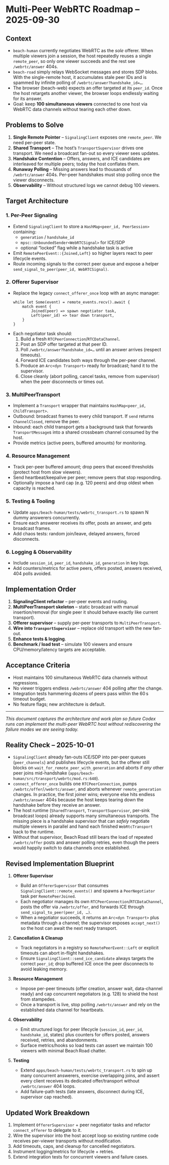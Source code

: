 # Multi-Peer WebRTC Roadmap – 2025-09-30

## Context
- `beach-human` currently negotiates WebRTC as the *sole* offerer. When multiple viewers join a session, the host repeatedly reuses a single `remote_peer`, so only one viewer succeeds and the rest see `/webrtc/answer` 404s.
- `beach-road` simply relays WebSocket messages and stores SDP blobs. With the single-remote host, it accumulates stale peer IDs and is spammed by infinite polling of `/webrtc/answer?handshake_id=…`.
- The browser (beach-web) expects an offer targeted at its `peer_id`. Once the host retargets another viewer, the browser loops endlessly waiting for its answer.
- Goal: keep **100 simultaneous viewers** connected to one host via WebRTC data channels without tearing each other down.

## Problems to Solve
1. **Single Remote Pointer** – `SignalingClient` exposes one `remote_peer`. We need per-peer state.
2. **Shared Transport** – The host’s `TransportSupervisor` drives one transport. We need a broadcast fan-out so every viewer sees updates.
3. **Handshake Contention** – Offers, answers, and ICE candidates are interleaved for multiple peers; today the host conflates them.
4. **Runaway Polling** – Missing answers lead to thousands of `/webrtc/answer` 404s. Per-peer handshakes must stop polling once the viewer disconnects.
5. **Observability** – Without structured logs we cannot debug 100 viewers.

## Target Architecture
### 1. Per-Peer Signaling
- Extend `SignalingClient` to store a `HashMap<peer_id, PeerSession>` containing:
  - `generation` / `handshake_id`
  - `mpsc::UnboundedSender<WebRTCSignal>` for ICE/SDP
  - optional “locked” flag while a handshake task is active
- Emit `RemotePeerEvent::{Joined,Left}` so higher layers react to peer lifecycle events.
- Route incoming signals to the correct peer queue and expose a helper `send_signal_to_peer(peer_id, WebRTCSignal)`.

### 2. Offerer Supervisor
- Replace the legacy `connect_offerer_once` loop with an async manager:
  ```
  while let Some(event) = remote_events.recv().await {
      match event {
          Joined(peer) => spawn negotiator task,
          Left(peer_id) => tear down transport,
      }
  }
  ```
- Each negotiator task should:
  1. Build a fresh `RTCPeerConnection`/`RTCDataChannel`.
  2. Post an SDP offer targeted at that peer ID.
  3. Poll `/webrtc/answer?handshake_id=…` until an answer arrives (respect timeouts).
  4. Forward ICE candidates both ways through the per-peer channel.
  5. Produce an `Arc<dyn Transport>` ready for broadcast; hand it to the supervisor.
  6. Close cleanly (abort polling, cancel tasks, remove from supervisor) when the peer disconnects or times out.

### 3. MultiPeerTransport
- Implement a `Transport` wrapper that maintains `HashMap<peer_id, ChildTransport>`.
- Outbound: broadcast frames to every child transport. If `send` returns `ChannelClosed`, remove the peer.
- Inbound: each child transport gets a background task that forwards `TransportMessage`s into a shared crossbeam channel consumed by the host.
- Provide metrics (active peers, buffered amounts) for monitoring.

### 4. Resource Management
- Track per-peer buffered amount; drop peers that exceed thresholds (protect host from slow viewers).
- Send heartbeat/keepalive per peer; remove peers that stop responding.
- Optionally impose a hard cap (e.g. 120 peers) and drop oldest when capacity is reached.

### 5. Testing & Tooling
- Update `apps/beach-human/tests/webrtc_transport.rs` to spawn N dummy answerers concurrently.
- Ensure each answerer receives its offer, posts an answer, and gets broadcast frames.
- Add chaos tests: random join/leave, delayed answers, forced disconnects.

### 6. Logging & Observability
- Include `session_id`, `peer_id`, `handshake_id`, `generation` in key logs.
- Add counters/metrics for active peers, offers posted, answers received, 404 polls avoided.

## Implementation Order
1. **SignalingClient refactor** – per-peer events and routing.
2. **MultiPeerTransport skeleton** – static broadcast with manual insertion/removal (for single peer it should behave exactly like current transport).
3. **Offerer supervisor** – supply per-peer transports to `MultiPeerTransport`.
4. **Wire into `TransportSupervisor`** – replace old transport with the new fan-out.
5. **Enhance tests & logging**.
6. **Benchmark / load test** – simulate 100 viewers and ensure CPU/memory/latency targets are acceptable.

## Acceptance Criteria
- Host maintains 100 simultaneous WebRTC data channels without regressions.
- No viewer triggers endless `/webrtc/answer` 404 polling after the change.
- Integration tests hammering dozens of peers pass within the 60 s timeout budget.
- No feature flags; new architecture is default.

---
*This document captures the architecture and work plan so future Codex runs can implement the multi-peer WebRTC host without rediscovering the failure modes we are seeing today.*

## Reality Check – 2025-10-01
- `SignalingClient` already fan-outs ICE/SDP into per-peer queues (`peer_channels`) and publishes lifecycle events, but the offerer still blocks on `wait_for_remote_peer_with_generation` and aborts if *any* other peer joins mid-handshake (`apps/beach-human/src/transport/webrtc/mod.rs:640`).
- `connect_offerer_once` builds one `RTCPeerConnection`, pumps `/webrtc/offer`/`/webrtc/answer`, and aborts whenever `remote_generation` changes. In practice, the first joiner wins; everyone else hits endless `/webrtc/answer` 404s because the host keeps tearing down the handshake before they receive an answer.
- The host runtime (`SharedTransport`, `TransportSupervisor`, per-sink broadcast loops) already supports many simultaneous transports. The missing piece is a handshake supervisor that can *safely* negotiate multiple viewers in parallel and hand each finished `WebRtcTransport` back to the runtime.
- Without that supervisor, Beach Road still bears the load of repeated `/webrtc/offer` posts and answer polling retries, even though the peers would happily switch to data channels once established.

## Revised Implementation Blueprint
1. **Offerer Supervisor**
   - Build an `OffererSupervisor` that consumes `SignalingClient::remote_events()` and spawns a `PeerNegotiator` task per `RemotePeerJoined`.
   - Each negotiator manages its own `RTCPeerConnection`/`RTCDataChannel`, posts the offer via `/webrtc/offer`, and forwards ICE through `send_signal_to_peer(peer_id, …)`.
   - When a negotiator succeeds, it returns an `Arc<dyn Transport>` plus metadata through a channel; the supervisor exposes `accept_next()` so the host can await the next ready transport.

2. **Cancellation & Cleanup**
   - Track negotiators in a registry so `RemotePeerEvent::Left` or explicit timeouts can abort in-flight handshakes.
   - Ensure `SignalingClient::send_ice_candidate` always targets the correct `peer_id`; drop buffered ICE once the peer disconnects to avoid leaking memory.

3. **Resource Management**
   - Impose per-peer timeouts (offer creation, answer wait, data-channel ready) and cap concurrent negotiators (e.g. 128) to shield the host from stampedes.
   - Once a transport is live, stop polling `/webrtc/answer` and rely on the established data channel for heartbeats.

4. **Observability**
   - Emit structured logs for peer lifecycle (`session_id`, `peer_id`, `handshake_id`, states) plus counters for offers posted, answers received, retries, and abandonments.
   - Surface metrics/hooks so load tests can assert we maintain 100 viewers with minimal Beach Road chatter.

5. **Testing**
   - Extend `apps/beach-human/tests/webrtc_transport.rs` to spin up many concurrent answerers, exercise overlapping joins, and assert every client receives its dedicated offer/transport without `/webrtc/answer` 404 loops.
   - Add failure-path tests (late answers, disconnect during ICE, supervisor cap reached).

## Updated Work Breakdown
1. Implement `OffererSupervisor` + peer negotiator tasks and refactor `connect_offerer` to delegate to it.
2. Wire the supervisor into the host accept loop so existing runtime code receives per-viewer transports without modification.
3. Add timeouts, caps, and cleanup for cancelled negotiators.
4. Instrument logging/metrics for lifecycle + retries.
5. Extend integration tests for concurrent viewers and failure cases.
